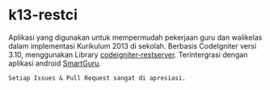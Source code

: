 # k13-restci
 Aplikasi yang digunakan untuk mempermudah pekerjaan guru dan walikelas dalam implementasi Kurikulum 2013 di sekolah.
	Berbasis CodeIgniter versi 3.10, menggunakan Library [codeigniter-restserver](https://github.com/chriskacerguis/codeigniter-restserver).
	Terintergrasi dengan aplikasi android [SmartGuru](https://github.com/RezaFurnama/SmartGuru).
	
	Setiap Issues & Pull Request sangat di apresiasi.
	
